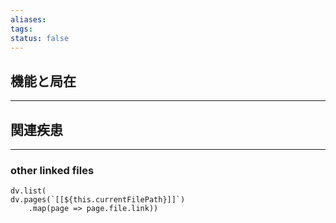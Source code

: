 ```yaml
---
aliases: 
tags: 
status: false
---
```

## 機能と局在
---
## 関連疾患
---
### other linked files
```dataviewjs
dv.list(
dv.pages(`[[${this.currentFilePath}]]`)
	.map(page => page.file.link))
```
